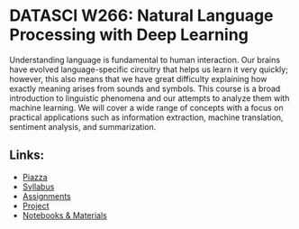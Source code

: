 # DATASCI W266: Natural Language Processing with Deep Learning

Understanding language is fundamental to human interaction. Our brains have
evolved language-specific circuitry that helps us learn it very quickly;
however, this also means that we have great difficulty explaining how exactly
meaning arises from sounds and symbols. This course is a broad introduction
to linguistic phenomena and our attempts to analyze them with machine learning.
We will cover a wide range of concepts with a focus on practical applications
such as information extraction, machine translation, sentiment analysis, and
summarization.

## Links:

* [Piazza](https://piazza.com/berkeley/summer2019/datasciw266)
* [Syllabus](syllabus/)
* [Assignments](assignment/)
* [Project](project/)
* [Notebooks & Materials](materials/)
